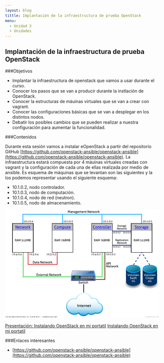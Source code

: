 ```yaml
---
layout: blog
tittle: Implantación de la infraestructura de prueba OpenStack
menu:
  - Unidad 3
  - Unidades
---
```

## Implantación de la infraestructura de prueba OpenStack

###Objetivos

* Implantar la infraestructura de openstack que vamos a usar durante el curso.
* Conocer los pasos que se van a producir durante la instlación de OpenStack.
* Conocer la estructuras de máuinas virtuales que se van a crear con vagrant.
* Conocer las configuraciones básicas que se van a desplegar en los distintos nodos.
* Debatir los posibles cambios que se pueden realizar a nuestra configuración para aumentar la funcionalidad.

###Contenidos

Durante esta sesión vamos a instalar eOpenStack a partir del repositorio GitHub [https://github.com/openstack-ansible/openstack-ansible](https://github.com/openstack-ansible/openstack-ansible).
La infraestructura estará compuesta por 4 máuinas virtuales creadas con vagrant y la configuración de cada una de ellas realizada por medio de ansible.
Es esquema de máquinas que se levantan son las siguientes y la los podemos representar usando el siguiente esquema:

* 10.1.0.2, nodo controlador.
* 10.1.0.3, nodo de computación.
* 10.1.0.4, nodo de red (neutron).
* 10.1.0.5, nodo de almacenamiento.

![esquema máquinas](img/InstalandoOpenStackEnMiPortatil.jpg "Esquema máquinas virtuales")

[Presentación: Instalando OpenStack en mi portatil](presentacion_instalando)
[Instalando OpenStack en mi portatil](http://www.josedomingo.org/pledin/2014/02/instalando-openstack-en-mi-portatil/)

###Enlaces interesantes

* [https://github.com/openstack-ansible/openstack-ansible](https://github.com/openstack-ansible/openstack-ansible)
